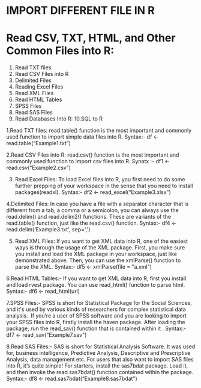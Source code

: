 # IMPORT DIFFERENT FILE IN R 

# Read CSV, TXT, HTML, and Other Common Files into R: 

 1. Read TXT files 
 2. Read CSV Files into R
 3. Delimited Files
 4. Reading Excel Files
 5. Read XML Files
 6. Read HTML Tables
 7. SPSS Files
 8. Read SAS Files
 9. Read Databases Into R:
 10.SQL to R


1.Read TXT files:  read.table() function is the most important and commonly used function to import simple data files into R.
Syntax:- df <- read.table(“Example1.txt”)

2.Read CSV Files into R: read.csv() function is the most important and commonly used function to import csv files into R.
Synatx :- df1 <- read.csv(“Example2.csv”)

3. Read Excel Files: To load Excel files into R, you first need to do some further prepping of your workspace in the sense that you need to install packages(readxl).
Syntax:-  df2 <- read_excel(“Example3.xlsx")

4.Delimited Files:  In case you have a file with a separator character that is different from a tab, a comma or a semicolon, you can always use the read.delim() and read.delim2() functions. These are variants of the read.table() function, just like the read.csv() function.
Syntax:- df4 <- read.delim(‘Example3.txt', sep=',')

5. Read XML Files: If you want to get XML data into R, one of the easiest ways is through the usage of the XML package. First, you make sure you install and load the XML package in your workspace, just like demonstrated above. Then, you can use the xmlParse() function to parse the XML.
Syntax:- df5 <- xmlParse(file = "a.xml")

6.Read HTML Tables:- If you want to get XML data into R, first you install and load rvest package. You can use read_html() function to parse html.
Syntax:- df6 <- read_html(url)

7.SPSS Files:- SPSS is short for Statistical Package for the Social Sciences, and it's used by various kinds of researchers for complex statistical data analysis. 
If you’re a user of SPSS software and you are looking to import your SPSS files into R, firstly install the haven package. After loading the package, run the read_sav() function that is contained within it .
Syntax:-  df7 <- read_sav(“Example7.sav")

8.Read SAS Files:- SAS is short for Statistical Analysis Software. It was used for, business intelligence, Predictive Analysis, Descriptive and Prescriptive Analysis, data management etc.
For users that also want to import SAS files into R, it’s quite simple! For starters, install the sas7bdat package. Load it, and then invoke the read.sas7bdat() function contained within the package.
Syntax:-  df8 <- read.sas7bdat(“Example8.sas7bdat")



